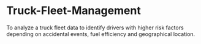 # Truck-Fleet-Management
To analyze a truck fleet data to identify drivers with higher risk factors depending on accidental events, fuel efficiency and geographical location.
